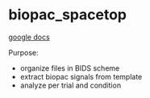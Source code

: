 # biopac_spacetop
[google docs](https://docs.google.com/document/d/1MG7KvyxD-4ATWAHJz7R3X1sWljrlrJyaTsE_qUBBRy8/edit)

Purpose:
* organize files in BIDS scheme
* extract biopac signals from template
* analyze per trial and condition 
